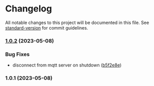 # Changelog

All notable changes to this project will be documented in this file. See [standard-version](https://github.com/conventional-changelog/standard-version) for commit guidelines.

### [1.0.2](https://github.com/dblencowe/mqtt-notifications/compare/v1.0.1...v1.0.2) (2023-05-08)


### Bug Fixes

* disconnect from mqtt server on shutdown ([b5f2e8e](https://github.com/dblencowe/mqtt-notifications/commit/b5f2e8eaf23ed3c0773f26ba2cbf0b60b8d036cf))

### 1.0.1 (2023-05-08)
